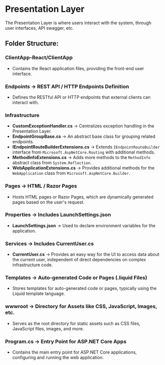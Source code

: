 # Presentation Layer

The Presentation Layer is where users interact with the system, through user interfaces, API swagger, etc.

## Folder Structure:

### ClientApp-React/ClientApp
- Contains the React application files, providing the front-end user interface.

### Endpoints &rarr; REST API / HTTP Endpoints Definition
- Defines the RESTful API or HTTP endpoints that external clients can interact with.

### Infrastructure
- **CustomExceptionHandler.cs** &rarr; Centralizes exception handling in the Presentation Layer.
- **EndpointGroupBase.cs** &rarr; An abstract base class for grouping related endpoints.
- **IEndpointRouteBuilderExtensions.cs** &rarr; Extends `IEndpointRouteBuilder` interface from `Microsoft.AspNetCore.Routing` with additional methods.
- **MethodInfoExtensions.cs** &rarr; Adds more methods to the `MethodInfo` abstract class from `System.Reflection`.
- **WebApplicationExtensions.cs** &rarr; Provides additional methods for the `WebApplication` class from `Microsoft.AspNetCore.Builder`.

### Pages &rarr; HTML / Razor Pages
- Hosts HTML pages or Razor Pages, which are dynamically generated pages based on the user's request.

### Properties &rarr; Includes LaunchSettings.json
- **LaunchSettings.json** &rarr; Used to declare environment variables for the application.

### Services &rarr; Includes CurrentUser.cs
- **CurrentUser.cs** &rarr; Provides an easy way for the UI to access data about the current user, independent of direct dependencies on complex infrastructure code.

### Templates &rarr; Auto-generated Code or Pages (.liquid Files)
- Stores templates for auto-generated code or pages, typically using the Liquid template language.

### wwwroot &rarr; Directory for Assets like CSS, JavaScript, Images, etc.
- Serves as the root directory for static assets such as CSS files, JavaScript files, images, and more.

### Program.cs &rarr; Entry Point for ASP.NET Core Apps
- Contains the main entry point for ASP.NET Core applications, configuring and running the web application.
